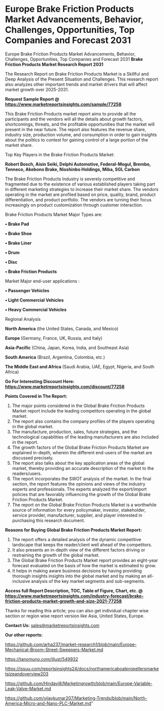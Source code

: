 # Europe Brake Friction Products Market Advancements, Behavior, Challenges, Opportunities, Top Companies and Forecast 2031
Europe Brake Friction Products Market Advancements, Behavior, Challenges, Opportunities, Top Companies and Forecast 2031
<strong>Brake Friction Products Market Research Report 2031</strong>

The Research Report on Brake Friction Products Market is a Skillful and Deep Analysis of the Present Situation and Challenges. This research report also analyzes other important trends and market drivers that will affect market growth over 2025-2031.

<strong>Request Sample Report @ <a href=https://www.marketreportsinsights.com/sample/77258>https://www.marketreportsinsights.com/sample/77258</a></strong>

This Brake Friction Products market report aims to provide all the participants and the vendors will all the details about growth factors, shortcomings, threats, and the profitable opportunities that the market will present in the near future. The report also features the revenue share, industry size, production volume, and consumption in order to gain insights about the politics to contest for gaining control of a large portion of the market share.

Top Key Players in the Brake Friction Products Market:

<strong>Robert Bosch, Aisin Seiki, Delphi Automotive, Federal-Mogul, Brembo, Tenneco, Akebono Brake, Nisshinbo Holdings, Miba, SGL Carbon</strong>

The Brake Friction Products Industry is severely competitive and fragmented due to the existence of various established players taking part in different marketing strategies to increase their market share. The vendors operating in the market are profiled based on price, quality, brand, product differentiation, and product portfolio. The vendors are turning their focus increasingly on product customization through customer interaction.

Brake Friction Products Market Major Types are:

<strong>• Brake Pad

• Brake Shoe

• Brake Liner

• Drum

• Disc

• Brake Friction Products</strong>

Market Major end-user applications :

<strong>• Passenger Vehicles

• Light Commercial Vehicles

• Heavy Commercial Vehicles</strong>

Regional Analysis

</u><strong><b>North America</b></strong> (the United States, Canada, and Mexico)

<strong><b>Europe </b></strong>(Germany, France, UK, Russia, and Italy)

<strong><b>Asia-Pacific</b></strong> (China, Japan, Korea, India, and Southeast Asia)

<strong><b>South America</b></strong> (Brazil, Argentina, Colombia, etc.)

<strong><b>The Middle East and Africa</b></strong> (Saudi Arabia, UAE, Egypt, Nigeria, and South Africa)

<strong>Go For Interesting Discount Here: <a href=https://www.marketreportsinsights.com/discount/77258>https://www.marketreportsinsights.com/discount/77258</a></strong>

<strong>Points Covered in The Report:</strong>
<ol>
  <li>The major points considered in the Global Brake Friction Products Market report include the leading competitors operating in the global market.</li>
  <li>The report also contains the company profiles of the players operating in the global market.</li>
  <li>The manufacture, production, sales, future strategies, and the technological capabilities of the leading manufacturers are also included in the report.</li>
  <li>The growth factors of the Global Brake Friction Products Market are explained in-depth, wherein the different end-users of the market are discussed precisely.</li>
  <li>The report also talks about the key application areas of the global market, thereby providing an accurate description of the market to the readers/users.</li>
  <li>The report incorporates the SWOT analysis of the market. In the final section, the report features the opinions and views of the industry experts and professionals. The experts analyzed the export/import policies that are favorably influencing the growth of the Global Brake Friction Products Market.</li>
  <li>The report on the Global Brake Friction Products Market is a worthwhile source of information for every policymaker, investor, stakeholder, service provider, manufacturer, supplier, and player interested in purchasing this research document.</li>
</ol>
<strong>Reasons for Buying Global Brake Friction Products Market Report:</strong>

<ol>
  <li>The report offers a detailed analysis of the dynamic competitive landscape that keeps the reader/client well ahead of the competitors.</li>
  <li>It also presents an in-depth view of the different factors driving or restraining the growth of the global market.</li>
  <li>The Global Brake Friction Products Market report provides an eight-year forecast evaluated on the basis of how the market is estimated to grow.</li>
  <li>It helps in making aware business decisions by having providing thorough insights insights into the global market and by making an all-inclusive analysis of the key market segments and sub-segments.</li>
</ol>
<strong>Access full Report Description, TOC, Table of Figure, Chart, etc. @ <a href=https://www.marketreportsinsights.com/industry-forecast/brake-friction-products-market-growth-and-size-2021-77258>https://www.marketreportsinsights.com/industry-forecast/brake-friction-products-market-growth-and-size-2021-77258</a></strong>


Thanks for reading this article; you can also get individual chapter wise section or region wise report version like Asia, United States, Europe.

<strong>Contact Us:</strong>
sales@marketreportsinsights.com

<strong>Our other reports:</strong>

<a href=https://github.com/arha237/market-research1/blob/main/Europe-Mechanical-Broom-Street-Sweepers-Market.md>https://github.com/arha237/market-research1/blob/main/Europe-Mechanical-Broom-Street-Sweepers-Market.md</a>

<a href=https://tanomuno.com/illust/549932>https://tanomuno.com/illust/549932</a>

<a href=https://issuu.com/reportsinsights24/docs/northamericaboatpropellersmarketsizeandoverview203>https://issuu.com/reportsinsights24/docs/northamericaboatpropellersmarketsizeandoverview203</a>

<a href=https://github.com/Hindavi8/Marketingrowth/blob/main/Europe-Variable-Leak-Valve-Market.md>https://github.com/Hindavi8/Marketingrowth/blob/main/Europe-Variable-Leak-Valve-Market.md</a>

<a href=https://github.com/vijaykumar207/Marketing-Trends/blob/main/North-America-Micro-and-Nano-PLC-Market.md>https://github.com/vijaykumar207/Marketing-Trends/blob/main/North-America-Micro-and-Nano-PLC-Market.md</a>"
